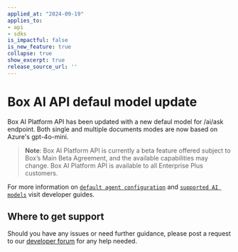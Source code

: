```yaml
---
applied_at: "2024-09-19"
applies_to: 
- api
- sdks
is_impactful: false
is_new_feature: true
collapse: true
show_excerpt: true
release_source_url: ''
---
```


# Box AI API defaul model update

Box AI Platform API has been updated with a new defaul model for /ai/ask endpoint. Both single and multiple documents modes are now based on Azure's gpt-4o-mini.

> **Note**: Box AI Platform API is currently a beta feature offered subject to Box’s Main Beta Agreement, and the available capabilities may change. Box AI Platform API is available to all Enterprise Plus customers.

<!-- more -->

For more information on [`default agent configuration`][1] and [`supported AI models`][2] visit developer guides.


## Where to get support

Should you have any issues or need further guidance, please post a request to our [developer forum][3] for any help needed.

[1]: https://developer.box.com/guides/box-ai/get-agent-default-config/
[2]: https://developer.box.com/guides/box-ai/supported-models/
[3]: https://forum.box.com/